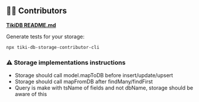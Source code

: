 ## 🧑‍💻 Contributors

**[TikiDB README.md](../README.md)**

Generate tests for your storage:

```sh
npx tiki-db-storage-contributor-cli
```

### ⚠ Storage implementations instructions
- Storage should call model.mapToDB before insert/update/upsert
- Storage should call mapFromDB after findMany/findFirst 
- Query is make with tsName of fields and not dbName, storage should be aware of this